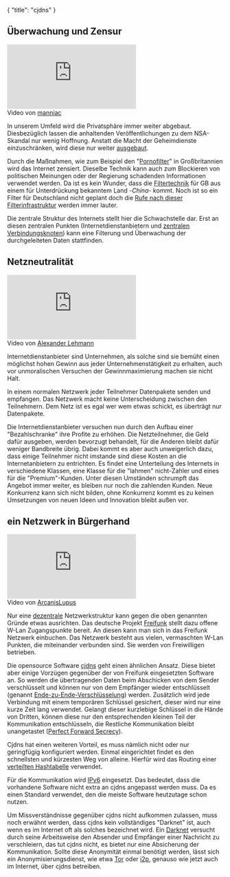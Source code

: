 {
  "title": "cjdns"
}
#####

## Überwachung und Zensur

<div class="float-right">
  <div class="video-container youtube">
    <object>
      <param name="movie" value="https://www.youtube-nocookie.com/v/iHlzsURb0WI?rel=0"></param>
      <param name="allowFullScreen" value="true"></param>
      <param name="allowscriptaccess" value="always"></param>
      <embed src="https://www.youtube-nocookie.com/v/iHlzsURb0WI?rel=0" type="application/x-shockwave-flash" allowscriptaccess="always" allowfullscreen="true"></embed>
    </object>
  </div>
  <div class="caption">Video von <a href="https://www.youtube.com/user/manniacmind">manniac</a></div>
</div>

In unserem Umfeld wird die Privatsphäre immer weiter abgebaut. Diesbezüglich lassen die anhaltenden Veröffentlichungen zu dem NSA-Skandal nur wenig Hoffnung.
Anstatt die Macht der Geheimdienste einzuschränken, wird diese nur weiter [ausgebaut](http://blog.fefe.de/?ts=adcffb0c).

Durch die Maßnahmen, wie zum Beispiel den "[Pornofilter](http://www.gamestar.de/hardware/news/internet/3031353/internet_zensur_in_grossbritannien.html)"
in Großbritannien wird das Internet zensiert.
Dieselbe Technik kann auch zum Blockieren von politischen Meinungen oder der Regierung schadenden Informationen verwendet werden.
Da ist es kein Wunder, dass die [Filtertechnik](http://blog.fefe.de/?ts=af0cd1df) für GB aus einem für Unterdrückung bekanntem Land -*China*- kommt.
Noch ist so ein Filter für Deutschland nicht geplant doch die
[Rufe nach dieser Filterinfrastruktur](http://www.heise.de/newsticker/meldung/Landesmedienchef-will-Pornofilter-fuer-das-Internet-in-Deutschland-2110803.html)
werden immer lauter.

Die zentrale Struktur des Internets stellt hier die Schwachstelle dar. Erst an diesen zentralen Punkten (Internetdienstanbietern und
[zentralen Verbindungsknoten](http://www.heise.de/newsticker/meldung/Bericht-Briten-schnueffeln-Internet-noch-massiver-aus-als-die-USA-1894852.html))
kann eine Filterung und Überwachung der durchgeleiteten Daten stattfinden.


## Netzneutralität

<div class="float-right">
  <div class="video-container youtube">
    <object>
      <param name="movie" value="https://www.youtube-nocookie.com/v/AQTkUhjVUf4?rel=0"></param>
      <param name="allowFullScreen" value="true"></param>
      <param name="allowscriptaccess" value="always"></param>
      <embed src="https://www.youtube-nocookie.com/v/AQTkUhjVUf4?rel=0" type="application/x-shockwave-flash" allowscriptaccess="always" allowfullscreen="true"></embed>
    </object>
  </div>
  <div class="caption">Video von <a href="https://www.youtube.com/user/alexanderlehmann">Alexander Lehmann</a></div>
</div>

Internetdienstanbieter sind Unternehmen, als solche sind sie bemüht einen möglichst hohen Gewinn aus jeder Unternehmenstätigkeit zu erhalten, auch vor unmoralischen
Versuchen der Gewinnmaximierung machen sie nicht Halt.

In einem normalen Netzwerk jeder  Teilnehmer Datenpakete senden und empfangen. Das Netzwerk macht keine Unterscheidung zwischen den Teilnehmern. Dem Netz ist
es egal wer wem etwas schickt, es überträgt nur Datenpakete.

Die Internetdienstanbieter versuchen nun durch den Aufbau einer "Bezahlschranke" ihre Profite zu erhöhen. Die Netzteilnehmer, die Geld dafür ausgeben, werden
bevorzugt behandelt, für die Anderen bleibt dafür weniger Bandbreite übrig.
Dabei kommt es aber auch unweigerlich dazu, dass einige Teilnehmer nicht imstande sind diese Kosten an die Internetanbietern zu entrichten.
Es findet eine Unterteilung des Internets in verschiedene Klassen, eine Klasse für die "lahmen" nicht-Zahler und
eines für die "Premium"-Kunden. Unter diesen Umständen schrumpft das Angebot immer weiter, es bleiben nur noch die zahlenden Kunden. Neue
Konkurrenz kann sich nicht bilden, ohne Konkurrenz kommt es zu keinen Umsetzungen von neuen Ideen und Innovation bleibt außen vor.

## ein Netzwerk in Bürgerhand

<div class="float-right">
  <div class="video-container youtube">
    <object>
      <param name="movie" value="https://www.youtube-nocookie.com/v/cK73sYM3g0Q?rel=0"></param>
      <param name="allowFullScreen" value="true"></param>
      <param name="allowscriptaccess" value="always"></param>
      <embed src="https://www.youtube-nocookie.com/v/cK73sYM3g0Q?rel=0" type="application/x-shockwave-flash" allowscriptaccess="always" allowfullscreen="true"></embed>
    </object>
  </div>
  <div class="caption">Video von <a href="https://www.youtube.com/user/ArcanisLupus">ArcanisLupus</a></div>
</div>

Nur eine <a href="https://de.wikipedia.org/wiki/Vermaschtes_Netz">dezentrale</a> Netzwerkstruktur kann gegen die oben genannten Gründe etwas ausrichten.
Das deutsche Projekt [Freifunk](http://freifunk.net/) stellt dazu offene W-Lan Zugangspunkte bereit. An diesen kann man sich in das Freifunk Netzwerk einbuchen.
Das Netzwerk besteht aus vielen, vermaschten W-Lan Punkten, die miteinander verbunden sind. Sie werden von Freiwilligen betrieben.

Die opensource Software [cjdns](https://github.com/cjdelisle/cjdns/blob/master/README.md) geht einen ähnlichen Ansatz. Diese bietet aber einige Vorzügen gegenüber
der von Freifunk eingesetzten Software an. So werden die übertragenden Daten beim Abschicken von dem Sender verschlüsselt und können nur von dem Empfänger wieder
entschlüsselt (genannt [Ende-zu-Ende-Verschlüsselung](https://de.wikipedia.org/wiki/Ende-zu-Ende-Verschl%C3%BCsselung)) werden. Zusätzlich wird jede Verbindung
mit einem temporären Schlüssel gesichert, dieser wird nur eine kurze Zeit lang verwendet. Gelangt dieser kurzlebige Schlüssel in die Hände von Dritten, können
diese nur den entsprechenden kleinen Teil der Kommunikation entschlüsseln, die Restliche Kommunikation bleibt unangetastet
([Perfect Forward Secrecy](https://de.wikipedia.org/wiki/Perfect_Forward_Secrecy)).

Cjdns hat einen weiteren Vorteil, es muss nämlich nicht oder nur geringfügig konfiguriert werden. Einmal eingerichtet findet es den schnellsten und kürzesten
Weg von alleine. Hierfür wird das Routing einer [verteilten Hashtabelle](https://de.wikipedia.org/wiki/Verteilte_Hashtabelle) verwendet.

Für die Kommunikation wird [IPv6](https://de.wikipedia.org/wiki/Ipv6) eingesetzt. Das bedeutet, dass die vorhandene Software nicht extra an cjdns angepasst werden
muss. Da es einen Standard verwendet, den die meiste Software heutzutage schon nutzen.

Um Missverständnisse gegenüber cjdns nicht aufkommen zulassen, muss noch erwähnt werden, dass cjdns kein vollständiges "Darknet" ist, auch wenn es im Internet
oft als solches bezeichnet wird. Ein [Darknet](https://de.wikipedia.org/wiki/Darknet) versucht durch seine Arbeitsweise den Absender und Empfänger einer
Nachricht zu verschleiern, das tut cjdns nicht, es bietet nur eine Absicherung der Kommunikation. Sollte diese Anonymität einmal benötigt werden, lässt sich ein
Anonymisierungsdienst, wie etwa [Tor](https://www.torproject.org/) oder [i2p](https://geti2p.net/de/), genauso wie jetzt auch im Internet, über cjdns betreiben.



